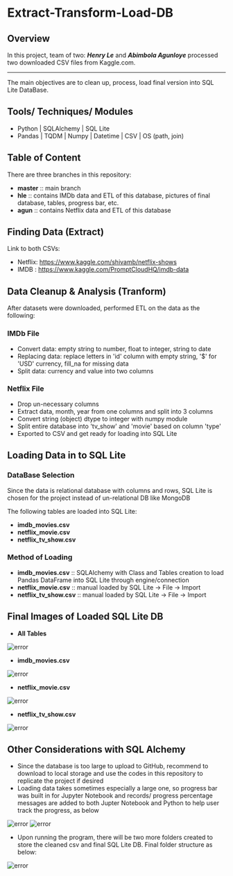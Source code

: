 # Extract-Transform-Load-DB  
## Overview   
In this project, team of two: ***Henry Le*** and ***Abimbola Agunloye*** processed two downloaded CSV files from Kaggle.com.  
<hr>
The main objectives are to clean up, process, load final version into SQL Lite DataBase.   

## Tools/ Techniques/ Modules  
* Python | SQLAlchemy | SQL Lite  
* Pandas | TQDM | Numpy | Datetime | CSV | OS (path, join)  

## Table of Content
There are three branches in this repository:  
* **master** :: main branch  
* **hle** :: contains IMDb data and ETL of this database, pictures of final database, tables, progress bar, etc.  
* **agun** ::  contains Netflix data and ETL of this database  

## Finding Data (Extract)  
Link to both CSVs:  

* Netflix: https://www.kaggle.com/shivamb/netflix-shows  
* IMDB : https://www.kaggle.com/PromptCloudHQ/imdb-data  

## Data Cleanup & Analysis (Tranform)  
After  datasets were downloaded, performed ETL on the data as the following:  

### IMDb File  
* Convert data: empty string to number, float to integer, string to date  
* Replacing data: replace letters in 'id' column with empty string, '$' for 'USD' currency, fill_na for missing data  
* Split data: currency and value into two columns  

### Netflix File  
* Drop un-necessary columns  
* Extract data, month, year from one columns and split into 3 columns  
* Convert string (object) dtype to integer with numpy module  
* Split entire database into 'tv_show' and 'movie' based on column 'type'  
* Exported to CSV and get ready for loading into SQL Lite  

## Loading Data in to SQL Lite  
### DataBase Selection  
Since the data is relational database with columns and rows, SQL Lite is chosen for the project instead of un-relational DB like MongoDB  

The following tables are loaded into SQL Lite:  
* **imdb_movies.csv**  
* **netflix_movie.csv**  
* **netflix_tv_show.csv**  

### Method of Loading
* **imdb_movies.csv**  :: SQLAlchemy with Class and Tables creation to load Pandas DataFrame into SQL Lite through engine/connection  
* **netflix_movie.csv** :: manual loaded by SQL Lite -> File -> Import  
* **netflix_tv_show.csv**  :: manual loaded by SQL Lite -> File -> Import  

## Final Images of Loaded SQL Lite DB  
* **All Tables**  

<img src="https://github.com/henryle-n/Extract-Transform-Load-DB/blob/hle/Pictures/ETL_DB.png" alt="error" max-height="100%" max-width="100%">  

* **imdb_movies.csv**  
<img src="https://github.com/henryle-n/Extract-Transform-Load-DB/blob/hle/Pictures/ETL_DB_imdb_movies.png" alt="error" max-height="100%" max-width="100%">  


* **netflix_movie.csv**  
<img src="https://github.com/henryle-n/Extract-Transform-Load-DB/blob/hle/Pictures/ETL_DB_netflix_movie.png" alt="error" max-height="100%" max-width="100%">   


* **netflix_tv_show.csv** 
<img src="https://github.com/henryle-n/Extract-Transform-Load-DB/blob/hle/Pictures/ETL_DB_netflix_tv_show.png" alt="error" max-height="100%" max-width="100%">  

## Other Considerations with SQL Alchemy
* Since the database is too large to upload to GitHub, recommend to download to local storage and use the codes in this repository to replicate the project if desired  
* Loading data takes sometimes especially a large one, so progress bar was built in for Jupyter Notebook and records/ progress percentage messages are added to both Jupter Notebook and Python to help user track the progress, as below  

<img src="https://github.com/henryle-n/Extract-Transform-Load-DB/blob/hle/Pictures/Progress_Bar_Finshed.png" alt="error" max-height="100%" max-width="100%">  

<img src="https://github.com/henryle-n/Extract-Transform-Load-DB/blob/hle/Pictures/LoadDataInTerminal.png" alt="error" max-height="100%" max-width="100%">  


* Upon running the program, there will be two more folders created to store the cleaned csv and final SQL Lite DB. Final folder structure as below:  

<img src="https://github.com/henryle-n/Extract-Transform-Load-DB/blob/hle/Pictures/Final_Folders.png" alt="error" max-height="100%" max-width="100%">  


